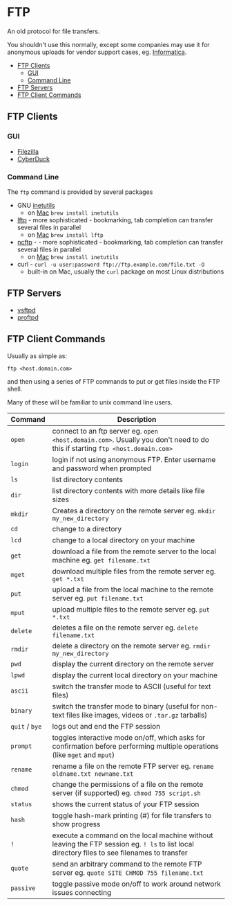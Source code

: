 # FTP

An old protocol for file transfers.

You shouldn't use this normally, except some companies may use it for anonymous uploads for vendor support cases,
eg. [Informatica](informatica.md).

<!-- INDEX_START -->

- [FTP Clients](#ftp-clients)
  - [GUI](#gui)
  - [Command Line](#command-line)
- [FTP Servers](#ftp-servers)
- [FTP Client Commands](#ftp-client-commands)

<!-- INDEX_END -->

## FTP Clients

### GUI

- [Filezilla](https://filezilla-project.org/)
- [CyberDuck](https://cyberduck.io/)

### Command Line

The `ftp` command is provided by several packages

- GNU [inetutils](https://www.gnu.org/software/inetutils/)
  - on [Mac](mac.md) `brew install inetutils`
- [lftp](https://lftp.yar.ru/) - more sophisticated - bookmarking, tab completion
  can transfer several files in parallel
  - on [Mac](mac.md) `brew install lftp`
- [ncftp](https://www.ncftp.com/ncftp/) -  - more sophisticated - bookmarking, tab completion
  can transfer several files in parallel
  - on [Mac](mac.md) `brew install inetutils`
- curl - `curl -u user:password ftp://ftp.example.com/file.txt -O`
  - built-in on Mac, usually the `curl` package on most Linux distributions

## FTP Servers

- [vsftpd](https://security.appspot.com/vsftpd.html)
- [proftpd](http://www.proftpd.org/)

## FTP Client Commands

Usually as simple as:

```shell
ftp <host.domain.com>
```

and then using a series of FTP commands to put or get files inside the FTP shell.

Many of these will be familiar to unix command line users.

| Command        | Description                                                                                                                                  |
|----------------|----------------------------------------------------------------------------------------------------------------------------------------------|
| `open`         | connect to an ftp server eg. `open <host.domain.com>`. Usually you don't need to do this if starting `ftp <host.domain.com>`                 |
| `login`        | login if not using anonymous FTP. Enter username and password when prompted                                                                  |
| `ls`           | list directory contents                                                                                                                      |
| `dir`          | list directory contents with more details like file sizes                                                                                    |
| `mkdir`        | Creates a directory on the remote server eg. `mkdir my_new_directory`                                                                        |
| `cd`           | change to a directory                                                                                                                        |
| `lcd`          | change to a local directory on your machine                                                                                                  |
| `get`          | download a file from the remote server to the local machine eg. `get filename.txt`                                                           |
| `mget`         | download multiple files from the remote server eg. `get *.txt`                                                                               |
| `put`          | upload a file from the local machine to the remote server eg. `put filename.txt`                                                             |
| `mput`         | upload multiple files to the remote server eg. `put *.txt`                                                                                   |
| `delete`       | deletes a file on the remote server eg. `delete filename.txt`                                                                                |
| `rmdir`        | delete a directory on the remote server eg. `rmdir my_new_directory`                                                                         |
| `pwd`          | display the current directory on the remote server                                                                                           |
| `lpwd`         | display the current local directory on your machine                                                                                          |
| `ascii`        | switch the transfer mode to ASCII (useful for text files)                                                                                    |
| `binary`       | switch the transfer mode to binary (useful for non-text files like images, videos or `.tar.gz` tarballs)                                     |
| `quit` / `bye` | logs out and end the FTP session                                                                                                             |
| `prompt`       | toggles interactive mode on/off, which asks for confirmation before performing multiple operations (like `mget` and `mput`)                  |
| `rename`       | rename a file on the remote FTP server eg. `rename oldname.txt newname.txt`                                                                  |
| `chmod`        | change the permissions of a file on the remote server (if supported) eg. `chmod 755 script.sh`                                               |
| `status`       | shows the current status of your FTP session                                                                                                 |
| `hash`         | toggle hash-mark printing (#) for file transfers to show progress                                                                            |
| `!`            | execute a command on the local machine without leaving the FTP session eg. `! ls` to list local directory files to see filenames to transfer |
| `quote`        | send an arbitrary command to the remote FTP server eg. `quote SITE CHMOD 755 filename.txt`                                                   |
| `passive`      | toggle passive mode on/off to work around network issues connecting                                                                          |
